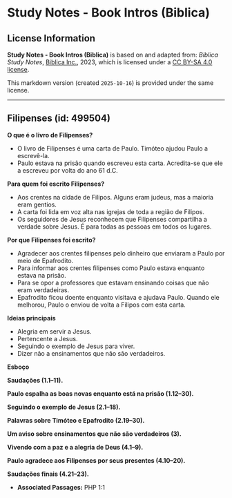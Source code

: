 # Study Notes - Book Intros (Biblica)

## License Information

**Study Notes - Book Intros (Biblica)** is based on and adapted from: _Biblica Study Notes_, [Biblica Inc.](https://www.biblica.com/), 2023, which is licensed under a [CC BY-SA 4.0 license](https://creativecommons.org/licenses/by-sa/4.0/legalcode.en).

This markdown version (created `2025-10-16`) is provided under the same license.



--------------------------------

## Filipenses (id: 499504)

**O que é o livro de Filipenses?**

* O livro de Filipenses é uma carta de Paulo. Timóteo ajudou Paulo a escrevê\-la.
* Paulo estava na prisão quando escreveu esta carta. Acredita\-se que ele a escreveu por volta do ano 61 d.C.

**Para quem foi escrito Filipenses?**

* Aos crentes na cidade de Filipos. Alguns eram judeus, mas a maioria eram gentios.
* A carta foi lida em voz alta nas igrejas de toda a região de Filipos.
* Os seguidores de Jesus reconhecem que Filipenses compartilha a verdade sobre Jesus. É para todas as pessoas em todos os lugares.

**Por que Filipenses foi escrito?**

* Agradecer aos crentes filipenses pelo dinheiro que enviaram a Paulo por meio de Epafrodito.
* Para informar aos crentes filipenses como Paulo estava enquanto estava na prisão.
* Para se opor a professores que estavam ensinando coisas que não eram verdadeiras.
* Epafrodito ficou doente enquanto visitava e ajudava Paulo. Quando ele melhorou, Paulo o enviou de volta a Filipos com esta carta.

**Ideias principais**

* Alegria em servir a Jesus.
* Pertencente a Jesus.
* Seguindo o exemplo de Jesus para viver.
* Dizer não a ensinamentos que não são verdadeiros.

**Esboço**

**Saudações (1\.1–11\).**

**Paulo espalha as boas novas enquanto está na prisão (1\.12–30\).**

**Seguindo o exemplo de Jesus (2\.1–18\).**

**Palavras sobre Timóteo e Epafrodito (2\.19–30\).**

**Um aviso sobre ensinamentos que não são verdadeiros (3\).**

**Vivendo com a paz e a alegria de Deus (4\.1–9\).**

**Paulo agradece aos Filipenses por seus presentes (4\.10–20\).**

**Saudações finais (4\.21–23\).**

* **Associated Passages:** PHP 1:1


